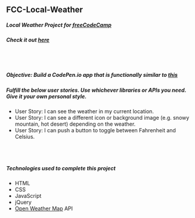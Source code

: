 ## FCC-Local-Weather
##### Local Weather Project for [freeCodeCamp](https://www.freecodecamp.org/)
##### Check it out [here](https://mot01.github.io/FCC-Local-Weather/)

<br/>
<br/>

##### Objective: Build a CodePen.io app that is functionally similar to [this](http://codepen.io/FreeCodeCamp/full/bELRjV)
##### Fulfill the below user stories. Use whichever libraries or APIs you need. Give it your own personal style.
- User Story: I can see the weather in my current location.
- User Story: I can see a different icon or background image (e.g. snowy mountain, hot desert) depending on the weather.
- User Story: I can push a button to toggle between Fahrenheit and Celsius.

<br/>
<br/>

##### Technologies used to complete this project
- HTML
- CSS
- JavaScript
- jQuery
- [Open Weather Map](https://openweathermap.org/) API
